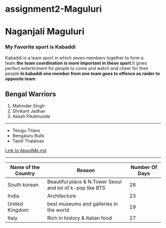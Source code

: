 # assignment2-Maguluri
# Naganjali Maguluri
### My Favorite sport is Kabaddi 
Kabaddi is a team sport in which seven members together to form a team.**the team coordination is more important in these sport**.It gives perfect entertinment for people to come and watch and cheer for their people.**In kabaddi one member from one team goes to offence as raider to opposite team**.

Bengal Warriors
-----------
1. Mahinder Singh
2. Shrikant Jadhav
3. Akash Pikalmunde

-----------
* Telugu Titans
* Bengaluru Bulls
* Tamil Thalaivas


[Link to AboutMe.md](https://github.com/anjalimaguluri/assignment2-Maguluri/blob/main/AboutMe.md) 

--------------
| Name of the Country | Reason | Number Of Days|
| ----------| ------| ------|
| South korean | Beautiful place & N.Tower Seoul and lot of k-pop like BTS |28|
| India | Architecture |23|
| United Kingdom | best museums and galleries in the world | 19|
| Italy | Rich in history & Italian food | 27 |

